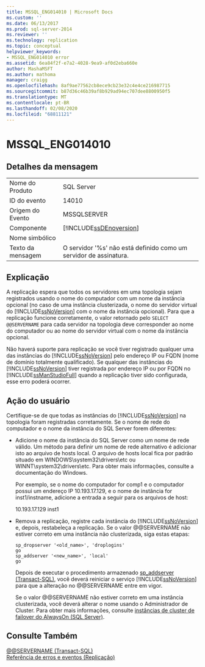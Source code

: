 ```yaml
---
title: MSSQL_ENG014010 | Microsoft Docs
ms.custom: ''
ms.date: 06/13/2017
ms.prod: sql-server-2014
ms.reviewer: ''
ms.technology: replication
ms.topic: conceptual
helpviewer_keywords:
- MSSQL_ENG014010 error
ms.assetid: 6ea84f2f-e7a2-4028-9ea9-af0d2eba660e
author: MashaMSFT
ms.author: mathoma
manager: craigg
ms.openlocfilehash: 8af9ae77562cb8ece9cb23e32c4e4ce216987715
ms.sourcegitcommit: b87d36c46b39af8b929ad94ec707dee8800950f5
ms.translationtype: MT
ms.contentlocale: pt-BR
ms.lasthandoff: 02/08/2020
ms.locfileid: "68811121"
---
```

# <a name="mssql_eng014010"></a>MSSQL_ENG014010
    
## <a name="message-details"></a>Detalhes da mensagem  
  
|||  
|-|-|  
|Nome do Produto|SQL Server|  
|ID do evento|14010|  
|Origem do Evento|MSSQLSERVER|  
|Componente|[!INCLUDE[ssDEnoversion](../../includes/ssdenoversion-md.md)]|  
|Nome simbólico||  
|Texto da mensagem|O servidor '%s' não está definido como um servidor de assinatura.|  
  
## <a name="explanation"></a>Explicação  
 A replicação espera que todos os servidores em uma topologia sejam registrados usando o nome do computador com um nome da instância opcional (no caso de uma instância clusterizada, o nome do servidor virtual do [!INCLUDE[ssNoVersion](../../includes/ssnoversion-md.md)] com o nome da instância opcional). Para que a replicação funcione corretamente, o valor retornado pelo `SELECT @@SERVERNAME` para cada servidor na topologia deve corresponder ao nome do computador ou ao nome do servidor virtual com o nome da instância opcional.  
  
 Não haverá suporte para replicação se você tiver registrado qualquer uma das instâncias do [!INCLUDE[ssNoVersion](../../includes/ssnoversion-md.md)] pelo endereço IP ou FQDN (nome de domínio totalmente qualificado). Se qualquer das instâncias do [!INCLUDE[ssNoVersion](../../includes/ssnoversion-md.md)] tiver registrada por endereço IP ou por FQDN no [!INCLUDE[ssManStudioFull](../../includes/ssmanstudiofull-md.md)] quando a replicação tiver sido configurada, esse erro poderá ocorrer.  
  
## <a name="user-action"></a>Ação do usuário  
 Certifique-se de que todas as instâncias do [!INCLUDE[ssNoVersion](../../includes/ssnoversion-md.md)] na topologia foram registradas corretamente. Se o nome de rede do computador e o nome da instância do SQL Server forem diferentes:  
  
-   Adicione o nome da instância do SQL Server como um nome de rede válido. Um método para definir um nome de rede alternativo é adicionar isto ao arquivo de hosts local. O arquivo de hosts local fica por padrão situado em WINDOWS\system32\drivers\etc ou WINNT\system32\drivers\etc. Para obter mais informações, consulte a documentação do Windows.  
  
     Por exemplo, se o nome do computador for comp1 e o computador possui um endereço IP 10.193.17.129, e o nome de instância for inst1/instname, adicione a entrada a seguir para os arquivos de host:  
  
     10.193.17.129 inst1  
  
-   Remova a replicação, registre cada instância do [!INCLUDE[ssNoVersion](../../includes/ssnoversion-md.md)] e, depois, restabeleça a replicação. Se o valor @@SERVERNAME não estiver correto em uma instância não clusterizada, siga estas etapas:  
  
    ```  
    sp_dropserver '<old_name>', 'droplogins'  
    go  
    sp_addserver '<new_name>', 'local'  
    go  
    ```  
  
     Depois de executar o procedimento armazenado [sp_addserver &#40;Transact-SQL&#41;](/sql/relational-databases/system-stored-procedures/sp-addserver-transact-sql), você deverá reiniciar o serviço [!INCLUDE[ssNoVersion](../../includes/ssnoversion-md.md)] para que a alteração no @@SERVERNAME entre em vigor.  
  
     Se o valor @@SERVERNAME não estiver correto em uma instância clusterizada, você deverá alterar o nome usando o Administrador de Cluster. Para obter mais informações, consulte [instâncias de cluster de failover do AlwaysOn &#40;SQL Server&#41;](../../sql-server/failover-clusters/windows/always-on-failover-cluster-instances-sql-server.md).  
  
## <a name="see-also"></a>Consulte Também  
 [@@SERVERNAME &#40;Transact-SQL&#41;](/sql/t-sql/functions/servername-transact-sql)   
 [Referência de erros e eventos &#40;Replicação&#41;](errors-and-events-reference-replication.md)  
  
  

